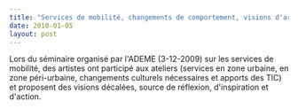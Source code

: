 ```yaml
---
title: "Services de mobilité, changements de comportement, visions d'artistes ..."
date: 2010-01-05
layout: post
---
```


<p>Lors du séminaire organisé par l'ADEME (3-12-2009) sur les services de mobilité, des artistes ont participé aux ateliers (services en zone urbaine, en zone péri-urbaine, changements culturels nécessaires et apports des TIC) et proposent des visions décalées, source de réflexion, d'inspiration et d'action.</p> <div></div>